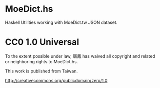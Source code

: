 # MoeDict.hs

Haskell Utilities working with MoeDict.tw JSON dataset.

# CC0 1.0 Universal

To the extent possible under law, 唐鳳 has waived all copyright and
related or neighboring rights to MoeDict.hs.

This work is published from Taiwan.

<http://creativecommons.org/publicdomain/zero/1.0>
